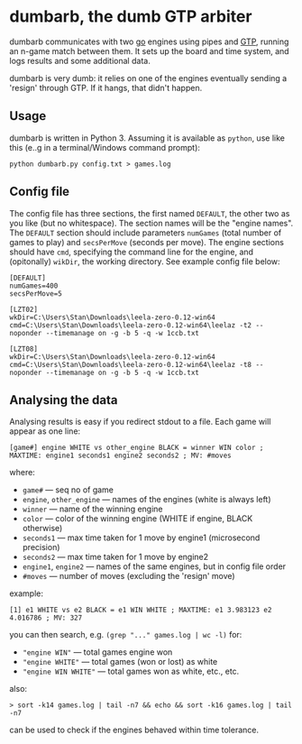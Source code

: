 # dumbarb, the dumb GTP arbiter
dumbarb communicates with two [go](https://en.wikipedia.org/wiki/Go_(game)) engines using pipes and [GTP](https://www.lysator.liu.se/~gunnar/gtp/), running an n-game match between them.  It sets up the board and time system, and logs results and some additional data.

dumbarb is very dumb: it relies on one of the engines eventually sending a 'resign' through GTP. If it hangs, that didn't happen.

## Usage
dumbarb is written in Python 3. Assuming it is available as ``python``, use like this (e..g in a terminal/Windows command prompt):
```
python dumbarb.py config.txt > games.log
```
## Config file
The config file has three sections, the first named ``DEFAULT``, the other two as you like (but no whitespace). The section names will be the "engine names". The ``DEFAULT`` section should include parameters ``numGames`` (total number of games to play) and ``secsPerMove`` (seconds per move). The engine sections should have ``cmd``, specifying the command line for the engine, and (opitonally) ``wikDir``, the working directory. See example config file below:
```
[DEFAULT]
numGames=400
secsPerMove=5

[LZT02]
wkDir=C:\Users\Stan\Downloads\leela-zero-0.12-win64
cmd=C:\Users\Stan\Downloads\leela-zero-0.12-win64\leelaz -t2 --noponder --timemanage on -g -b 5 -q -w 1ccb.txt

[LZT08]
wkDir=C:\Users\Stan\Downloads\leela-zero-0.12-win64
cmd=C:\Users\Stan\Downloads\leela-zero-0.12-win64\leelaz -t8 --noponder --timemanage on -g -b 5 -q -w 1ccb.txt
```
## Analysing the data
Analysing results is easy if you redirect stdout to a file.  Each game will appear as one line:
```
[game#] engine WHITE vs other_engine BLACK = winner WIN color ; MAXTIME: engine1 seconds1 engine2 seconds2 ; MV: #moves
```

where:
* ``game#`` — seq no of game
* ``engine``, ``other_engine`` — names of the engines (white is always left)
* ``winner`` — name of the winning engine
* ``color`` — color of the winning engine (WHITE if engine, BLACK otherwise)
* ``seconds1`` — max time taken for 1 move by engine1 (microsecond precision)
* ``seconds2`` — max time taken for 1 move by engine2
* ``engine1``, ``engine2`` — names of the same engines, but in config file order
* ``#moves`` — number of moves (excluding the 'resign' move)

example:
```
[1] e1 WHITE vs e2 BLACK = e1 WIN WHITE ; MAXTIME: e1 3.983123 e2 4.016786 ; MV: 327
```
you can then search, e.g. ``(grep "..." games.log | wc -l)`` for:

* ``"engine WIN"`` — total games engine won
* ``"engine WHITE"`` — total games (won or lost) as white
* ``"engine WIN WHITE"`` — total games won as white, etc., etc.

also:
```
> sort -k14 games.log | tail -n7 && echo && sort -k16 games.log | tail -n7
```
can be used to check if the engines behaved within time tolerance.
